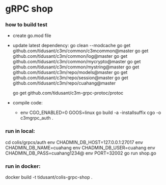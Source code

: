 # gRPC shop

### how to build test
- create go.mod file
- update latest dependency:
    go clean --modcache
    go get github.com/tidusant/c3m/common/c3mcommon@master
    go get github.com/tidusant/c3m/common/log@master
    go get github.com/tidusant/c3m/common/mycrypto@master
    go get github.com/tidusant/c3m/common/mystring@master
    go get github.com/tidusant/c3m/repo/models@master
    go get github.com/tidusant/c3m/repo/session@master
    go get github.com/tidusant/c3m/repo/cuahang@master
    
    go get github.com/tidusant/c3m-grpc-protoc/protoc
- compile code:
    - env CGO_ENABLED=0 GOOS=linux go build -a -installsuffix cgo -o c3mgrpc_auth .
    
### run in local:
cd colis/grpcs/auth
env CHADMIN_DB_HOST=127.0.0.1:27017 env CHADMIN_DB_NAME=cuahang env CHADMIN_DB_USER=cuahang env CHADMIN_DB_PASS=cuahang1234@ env PORT=32002 go run shop.go 

### run in docker:
docker build -t tidusant/colis-grpc-shop .  
